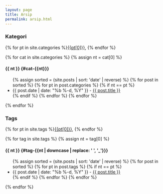 ```yaml
---
layout: page
title: Arsip
permalink: arsip.html
---
```

<h3 class='text-center'>Kategori</h3>
<p class='text-center'>{% for pt in site.categories %}<a href="#cat-{{pt[0]}}">{{pt[0]}}</a>, {% endfor %}</p>

{% for cat in site.categories %}
{% assign nt = cat[0] %}

#### {{ nt }} {#cat-{{nt}}}
<ul>
	{% assign sorted = (site.posts | sort: 'date' | reverse) %}
	{% for post in sorted %}
		{% for pt in post.categories %}
			{% if nt == pt %}
			<li>
				{{ post.date | date: "%b %-d, %Y" }} - 
				<a href="{{ post.url }}">{{ post.title }}</a>
			</li>
			{% endif %}  
		{% endfor %} 
	{% endfor %}
</ul>  
{% endfor %}

<h3 class='text-center'>Tags</h3>
<p class='text-center'>{% for pt in site.tags %}<a href="#tag-{{pt[0] | downcase | replace: ' ', '_'}}">{{pt[0]}}</a>, {% endfor %}</p>
{% for tag in site.tags %}
{% assign nt = tag[0] %}

#### {{ nt }} {#tag-{{nt | downcase | replace: ' ', '_'}}}
<ul> 
{% assign sorted = (site.posts | sort: 'date' | reverse) %}
{% for post in sorted %}
	{% for pt in post.tags %}
		{% if nt == pt %}
			<li>
        {{ post.date | date: "%b %-d, %Y" }} - 
        <a id="#tag-{{pt | downcase | replace: ' ', '_'}}" href="{{ post.url }}">{{ post.title }}</a>
      </li>
		{% endif %}  
	{% endfor %} 
{% endfor %}
</ul>  
{% endfor %}

